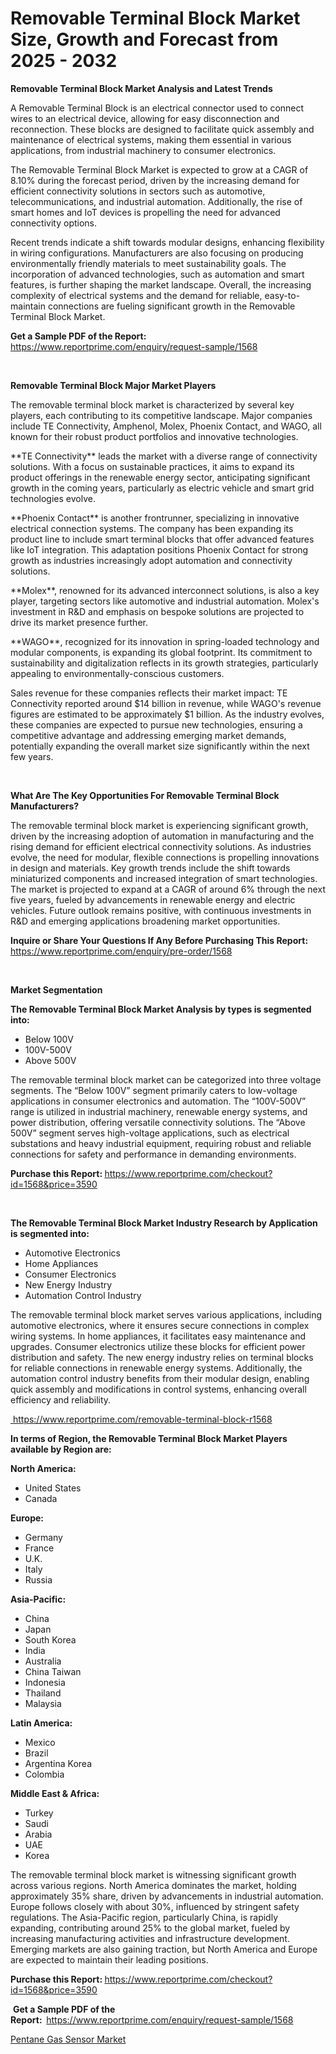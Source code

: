 <p><h1>Removable Terminal Block Market Size, Growth and Forecast from 2025 - 2032</h1></p><p><strong>Removable Terminal Block Market Analysis and Latest Trends</strong></p>
<p><p>A Removable Terminal Block is an electrical connector used to connect wires to an electrical device, allowing for easy disconnection and reconnection. These blocks are designed to facilitate quick assembly and maintenance of electrical systems, making them essential in various applications, from industrial machinery to consumer electronics.</p><p>The Removable Terminal Block Market is expected to grow at a CAGR of 8.10% during the forecast period, driven by the increasing demand for efficient connectivity solutions in sectors such as automotive, telecommunications, and industrial automation. Additionally, the rise of smart homes and IoT devices is propelling the need for advanced connectivity options. </p><p>Recent trends indicate a shift towards modular designs, enhancing flexibility in wiring configurations. Manufacturers are also focusing on producing environmentally friendly materials to meet sustainability goals. The incorporation of advanced technologies, such as automation and smart features, is further shaping the market landscape. Overall, the increasing complexity of electrical systems and the demand for reliable, easy-to-maintain connections are fueling significant growth in the Removable Terminal Block Market.</p></p>
<p><strong>Get a Sample PDF of the Report:&nbsp;</strong> <a href="https://www.reportprime.com/enquiry/request-sample/1568?utm_campaign=3096&utm_medium=2&utm_source=Github&utm_content=ia&utm_term=18032025&utm_id=removable-terminal-block">https://www.reportprime.com/enquiry/request-sample/1568</a></p>
<p>&nbsp;</p>
<p><strong>Removable Terminal Block Major Market Players</strong></p>
<p><p>The removable terminal block market is characterized by several key players, each contributing to its competitive landscape. Major companies include TE Connectivity, Amphenol, Molex, Phoenix Contact, and WAGO, all known for their robust product portfolios and innovative technologies.</p><p>**TE Connectivity** leads the market with a diverse range of connectivity solutions. With a focus on sustainable practices, it aims to expand its product offerings in the renewable energy sector, anticipating significant growth in the coming years, particularly as electric vehicle and smart grid technologies evolve.</p><p>**Phoenix Contact** is another frontrunner, specializing in innovative electrical connection systems. The company has been expanding its product line to include smart terminal blocks that offer advanced features like IoT integration. This adaptation positions Phoenix Contact for strong growth as industries increasingly adopt automation and connectivity solutions.</p><p>**Molex**, renowned for its advanced interconnect solutions, is also a key player, targeting sectors like automotive and industrial automation. Molex's investment in R&D and emphasis on bespoke solutions are projected to drive its market presence further.</p><p>**WAGO**, recognized for its innovation in spring-loaded technology and modular components, is expanding its global footprint. Its commitment to sustainability and digitalization reflects in its growth strategies, particularly appealing to environmentally-conscious customers.</p><p>Sales revenue for these companies reflects their market impact: TE Connectivity reported around $14 billion in revenue, while WAGO's revenue figures are estimated to be approximately $1 billion. As the industry evolves, these companies are expected to pursue new technologies, ensuring a competitive advantage and addressing emerging market demands, potentially expanding the overall market size significantly within the next few years.</p></p>
<p>&nbsp;</p>
<p><strong>What Are The Key Opportunities For Removable Terminal Block Manufacturers?</strong></p>
<p><p>The removable terminal block market is experiencing significant growth, driven by the increasing adoption of automation in manufacturing and the rising demand for efficient electrical connectivity solutions. As industries evolve, the need for modular, flexible connections is propelling innovations in design and materials. Key growth trends include the shift towards miniaturized components and increased integration of smart technologies. The market is projected to expand at a CAGR of around 6% through the next five years, fueled by advancements in renewable energy and electric vehicles. Future outlook remains positive, with continuous investments in R&D and emerging applications broadening market opportunities.</p></p>
<p><strong>Inquire or Share Your Questions If Any Before Purchasing This Report:</strong> <a href="https://www.reportprime.com/enquiry/pre-order/1568?utm_campaign=3096&utm_medium=2&utm_source=Github&utm_content=ia&utm_term=18032025&utm_id=removable-terminal-block">https://www.reportprime.com/enquiry/pre-order/1568</a></p>
<p>&nbsp;</p>
<p><strong>Market Segmentation</strong></p>
<p><strong>The Removable Terminal Block Market Analysis by types is segmented into:</strong></p>
<p><ul><li>Below 100V</li><li>100V-500V</li><li>Above 500V</li></ul></p>
<p><p>The removable terminal block market can be categorized into three voltage segments. The “Below 100V” segment primarily caters to low-voltage applications in consumer electronics and automation. The “100V-500V” range is utilized in industrial machinery, renewable energy systems, and power distribution, offering versatile connectivity solutions. The “Above 500V” segment serves high-voltage applications, such as electrical substations and heavy industrial equipment, requiring robust and reliable connections for safety and performance in demanding environments.</p></p>
<p><strong>Purchase this Report:&nbsp;</strong><a href="https://www.reportprime.com/checkout?id=1568&price=3590&utm_campaign=3096&utm_medium=2&utm_source=Github&utm_content=ia&utm_term=18032025&utm_id=removable-terminal-block">https://www.reportprime.com/checkout?id=1568&price=3590</a></p>
<p>&nbsp;</p>
<p><strong>The Removable Terminal Block Market Industry Research by Application is segmented into:</strong></p>
<p><ul><li>Automotive Electronics</li><li>Home Appliances</li><li>Consumer Electronics</li><li>New Energy Industry</li><li>Automation Control Industry</li></ul></p>
<p><p>The removable terminal block market serves various applications, including automotive electronics, where it ensures secure connections in complex wiring systems. In home appliances, it facilitates easy maintenance and upgrades. Consumer electronics utilize these blocks for efficient power distribution and safety. The new energy industry relies on terminal blocks for reliable connections in renewable energy systems. Additionally, the automation control industry benefits from their modular design, enabling quick assembly and modifications in control systems, enhancing overall efficiency and reliability.</p></p>
<p><a href="https://www.reportprime.com/removable-terminal-block-r1568?utm_campaign=3096&utm_medium=2&utm_source=Github&utm_content=ia&utm_term=18032025&utm_id=removable-terminal-block">&nbsp;https://www.reportprime.com/removable-terminal-block-r1568</a></p>
<p><strong>In terms of Region, the Removable Terminal Block Market Players available by Region are:</strong></p>
<p>
    <p> <strong> North America: </strong>
        <ul>
            <li>United States</li>
            <li>Canada</li>
        </ul>
        </p> 
    <p> <strong> Europe: </strong>
        <ul>
            <li>Germany</li>
            <li>France</li>
            <li>U.K.</li>
            <li>Italy</li>
            <li>Russia</li>
        </ul>
        </p> 
    <p> <strong> Asia-Pacific: </strong>
        <ul>
            <li>China</li>
            <li>Japan</li>
            <li>South Korea</li>
            <li>India</li>
            <li>Australia</li>
            <li>China Taiwan</li>
            <li>Indonesia</li>
            <li>Thailand</li>
            <li>Malaysia</li>
        </ul>
        </p> 
    <p> <strong> Latin America: </strong>
        <ul>
            <li>Mexico</li>
            <li>Brazil</li>
            <li>Argentina Korea</li>
            <li>Colombia</li>
        </ul>
        </p> 
    <p> <strong> Middle East & Africa: </strong>
        <ul>
            <li>Turkey</li>
            <li>Saudi</li>
            <li>Arabia</li>
            <li>UAE</li>
            <li>Korea</li>
        </ul>
    </p>
    </p>
<p><p>The removable terminal block market is witnessing significant growth across various regions. North America dominates the market, holding approximately 35% share, driven by advancements in industrial automation. Europe follows closely with about 30%, influenced by stringent safety regulations. The Asia-Pacific region, particularly China, is rapidly expanding, contributing around 25% to the global market, fueled by increasing manufacturing activities and infrastructure development. Emerging markets are also gaining traction, but North America and Europe are expected to maintain their leading positions.</p></p>
<p><strong>Purchase this Report: </strong><a href="https://www.reportprime.com/checkout?id=1568&price=3590&utm_campaign=3096&utm_medium=2&utm_source=Github&utm_content=ia&utm_term=18032025&utm_id=removable-terminal-block">https://www.reportprime.com/checkout?id=1568&price=3590</a></p>
<p>&nbsp;<strong>Get a Sample PDF of the Report:&nbsp;&nbsp;</strong><a href="https://www.reportprime.com/enquiry/request-sample/1568?utm_campaign=3096&utm_medium=2&utm_source=Github&utm_content=ia&utm_term=18032025&utm_id=removable-terminal-block">https://www.reportprime.com/enquiry/request-sample/1568</a></p>
<p><strong></strong></p>
<p><p><a href="https://github.com/habyoneub/Market-Research-Report-List-1/blob/main/pentane-gas-sensor-market.md?utm_campaign=3096&utm_medium=2&utm_source=Github&utm_content=ia&utm_term=18032025&utm_id=removable-terminal-block">Pentane Gas Sensor Market</a></p></p>